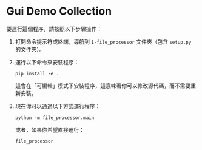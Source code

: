 # Gui Demo Collection

要運行這個程序，請按照以下步驟操作：

1. 打開命令提示符或終端，導航到 `1-file_processor` 文件夾（包含 `setup.py` 的文件夾）。

2. 運行以下命令來安裝程序：
   ```
   pip install -e .
   ```
   這會在「可編輯」模式下安裝程序，這意味著你可以修改源代碼，而不需要重新安裝。

3. 現在你可以通過以下方式運行程序：
   ```
   python -m file_processor.main
   ```
   或者，如果你希望直接運行：
   ```
   file_processor
   ```
